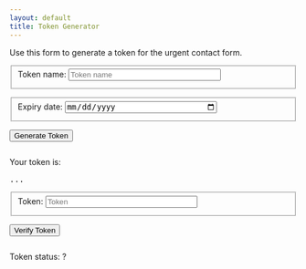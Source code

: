```yaml
---
layout: default
title: Token Generator
---
```


Use this form to generate a token for the urgent contact form.

<form id="token-generation-form">
  <fieldset style="margin-bottom:1em">
    <label for="name" style="display:inline-block; margin-bottom:0.5em">Token name:</label>
    <input type="text" name="name" id="name" placeholder="Token name" style="box-sizing:border-box; width:100%; max-width:20em" required>
  </fieldset>
  <fieldset style="margin-bottom:1em">
    <label for="expiry" style="display:inline-block; margin-bottom:0.5em">Expiry date:</label>
    <input type="date" name="expiry" id="expiry" style="box-sizing:border-box; width:100%; max-width:20em" required>
  </fieldset>
  <button type="submit" style="margin-bottom:1em">Generate Token</button>
</form>
<p>Your token is: <pre style="display:inline" id="token-value">...</pre></p>


<form id="token-verification-form">
  <fieldset style="margin-bottom:1em">
    <label for="name" style="display:inline-block; margin-bottom:0.5em">Token:</label>
    <input type="text" name="token" id="token" placeholder="Token" style="box-sizing:border-box; width:100%; max-width:20em" required>
  </fieldset>
  <button type="submit" style="margin-bottom:1em">Verify Token</button>
</form>
<p>Token status: <span id="token-verify-output">?</span></p>

<script>
  document.getElementById("token-generation-form").addEventListener("submit", event => {
    event.preventDefault()
    const formData = new FormData(event.target);
    const name = formData.get("name");
    const expiry = formData.get("expiry");
    fetch('/secure/api/token-generate', {
      method: 'POST',
      headers: {
        'Accept': 'application/json',
        'Content-Type': 'application/json'
      },
      body: JSON.stringify({ name, expiry })
    })
    .then(res => res.json())
    .then(res => document.getElementById("token-value").innerHTML = res.token);
  });

  document.getElementById("token-verification-form").addEventListener("submit", event => {
    event.preventDefault()
    const formData = new FormData(event.target);
    const token = formData.get("token");
    fetch('/api/token-verify', {
      method: 'POST',
      headers: {
        'Accept': 'application/json',
        'Content-Type': 'application/json'
      },
      body: JSON.stringify({ token })
    })
    .then(res => res.json())
    .then(res => {
      const element = document.getElementById("token-verify-output");
      if (res.ok) {
        element.innerHTML = "ok";
      } else {
        element.innerHTML = "BAD";
      }
    });
  });
</script>
